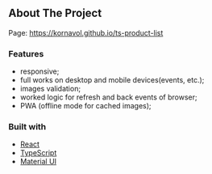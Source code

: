 <!-- ABOUT THE PROJECT -->

## About The Project

Page: <https://kornavol.github.io/ts-product-list>

### Features

- responsive;
- full works on desktop and mobile devices(events, etc.);
- images validation;
- worked logic for refresh and back events of browser;
- PWA (offline mode for cached images);

### Built with

- [React](https://reactjs.org)
- [TypeScript](https://www.typescriptlang.org)
- [Material UI](https://material-ui.com)
